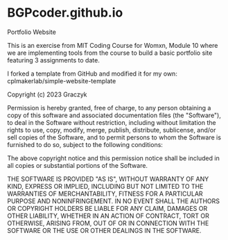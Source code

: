 # BGPcoder.github.io
Portfolio Website

This is an exercise from MIT Coding Course for Womxn, Module 10 where we are implementing tools from the course to build a basic portfolio site featuring 3 assignments to date. 

I forked a template from GitHub and modified it for my own: cplmakerlab/simple-website-template

Copyright (c) 2023 Graczyk

Permission is hereby granted, free of charge, to any person obtaining a copy of this software and associated documentation files (the "Software"), to deal in the Software without restriction, including without limitation the rights to use, copy, modify, merge, publish, distribute, sublicense, and/or sell copies of the Software, and to permit persons to whom the Software is furnished to do so, subject to the following conditions:

The above copyright notice and this permission notice shall be included in all copies or substantial portions of the Software.

THE SOFTWARE IS PROVIDED "AS IS", WITHOUT WARRANTY OF ANY KIND, EXPRESS OR IMPLIED, INCLUDING BUT NOT LIMITED TO THE WARRANTIES OF MERCHANTABILITY, FITNESS FOR A PARTICULAR PURPOSE AND NONINFRINGEMENT. IN NO EVENT SHALL THE AUTHORS OR COPYRIGHT HOLDERS BE LIABLE FOR ANY CLAIM, DAMAGES OR OTHER LIABILITY, WHETHER IN AN ACTION OF CONTRACT, TORT OR OTHERWISE, ARISING FROM, OUT OF OR IN CONNECTION WITH THE SOFTWARE OR THE USE OR OTHER DEALINGS IN THE SOFTWARE.
